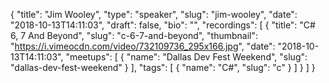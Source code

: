 {
  "title": "Jim Wooley",
  "type": "speaker",
  "slug": "jim-wooley",
  "date": "2018-10-13T14:11:03",
  "draft": false,
  "bio": "",
  "recordings": [
    {
      "title": "C# 6, 7 And Beyond",
      "slug": "c-6-7-and-beyond",
      "thumbnail": "https://i.vimeocdn.com/video/732109736_295x166.jpg",
      "date": "2018-10-13T14:11:03",
      "meetups": [
        {
          "name": "Dallas Dev Fest Weekend",
          "slug": "dallas-dev-fest-weekend"
        }
      ],
      "tags": [
        {
          "name": "C#",
          "slug": "c"
        }
      ]
    }
  ]
}